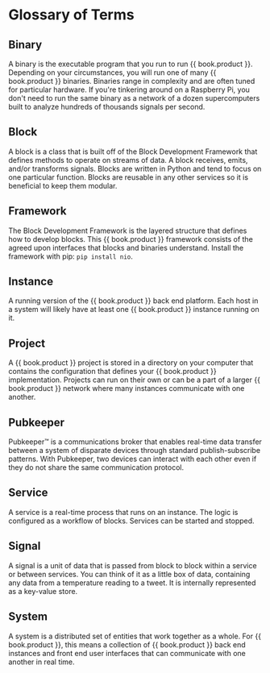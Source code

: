 # Glossary of Terms

## Binary
A binary is the executable program that you run to run {{ book.product }}. Depending on your circumstances, you will run one of many {{ book.product }} binaries. Binaries range in complexity and are often tuned for particular hardware. If you're tinkering around on a Raspberry Pi, you don't need to run the same binary as a network of a dozen supercomputers built to analyze hundreds of thousands signals per second.

## Block
A block is a class that is built off of the Block Development Framework that defines methods to operate on streams of data. A block receives, emits, and/or transforms signals. Blocks are written in Python and tend to focus on one particular function. Blocks are reusable in any other services so it is beneficial to keep them modular.

## Framework
The Block Development Framework is the layered structure that defines how to develop blocks. This {{ book.product }} framework consists of the agreed upon interfaces that blocks and binaries understand. Install the framework with pip: `pip install nio`.

## Instance
A running version of the {{ book.product }} back end platform. Each host in a system will likely have at least one {{ book.product }} instance running on it.

## Project
A {{ book.product }} project is stored in a directory on your computer that contains the configuration that defines your {{ book.product }} implementation. Projects can run on their own or can be a part of a larger {{ book.product }} network where many instances communicate with one another.

## Pubkeeper
Pubkeeper™ is a communications broker that enables real-time data transfer between a system of disparate devices through standard publish-subscribe patterns. With Pubkeeper, two devices can interact with each other even if they do not share the same communication protocol.

## Service
A service is a real-time process that runs on an instance. The logic is configured as a workflow of blocks. Services can be started and stopped.

## Signal
A signal is a unit of data that is passed from block to block within a service or between services. You can think of it as a little box of data, containing any data from a temperature reading to a tweet. It is internally represented as a key-value store.

## System
A system is a distributed set of entities that work together as a whole. For {{ book.product }}, this means a collection of {{ book.product }} back end instances and front end user interfaces that can communicate with one another in real time.
